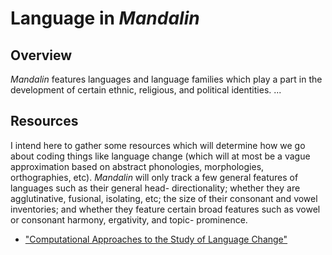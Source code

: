 # Language in *Mandalin*
## Overview
 *Mandalin* features languages and language families which play
 a part in the development of certain ethnic, religious, and
 political identities.
 ...

## Resources
 I intend here to gather some resources which will determine how
 we go about coding things like language change (which will at
 most be a vague approximation based on abstract phonologies,
 morphologies, orthographies, etc). *Mandalin* will only track a
 few general features of languages such as their general head-
 directionality; whether they are agglutinative, fusional,
 isolating, etc; the size of their consonant and vowel
 inventories; and whether they feature certain broad features
 such as vowel or consonant harmony, ergativity, and topic-
 prominence.

* ["Computational Approaches to the Study of Language Change"](https://langev.com/pdf/baker08languageChange.pdf)